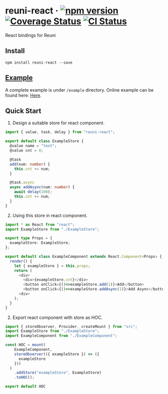 # reuni-react &middot; [![npm version](https://img.shields.io/npm/v/reuni-react.svg?style=flat-square)](https://www.npmjs.com/package/reuni-react) [![Coverage Status](https://codecov.io/gh/hapood/reuni-react/branch/master/graphs/badge.svg)](https://codecov.io/gh/hapood/reuni-react) [![CI Status](https://circleci.com/gh/hapood/reuni-react/tree/master.svg?style=shield)](https://circleci.com/gh/hapood/reuni-react)

React bindings for Reuni

## Install

```
npm install reuni-react --save
```

## [Example](https://hapood.github.io/reuni-react/)

A complete example is under `/example` directory.
Online example can be found here: [Here](https://hapood.github.io/reuni-react/).

## Quick Start

1. Design a suitable store for react component.

```typescript
import { value, task, delay } from "reuni-react";

export default class ExampleStore {
  @value name = "test";
  @value cnt = 0;

  @task
  add(num: number) {
    this.cnt += num;
  }

  @task.async
  async addAsync(num: number) {
    await delay(100);
    this.cnt += num;
  }
}
```

2. Using this store in react component.

```typescript
import * as React from "react";
import ExampleStore from "./ExampleStore";

export type Props = {
  exampleStore: ExampleStore;
};

export default class ExampleComponent extends React.Component<Props> {
  render() {
    let { exampleStore } = this.props;
    return (
      <div>
        <div>{exampleStore.cnt}</div>
        <button onClick={()=>exampleStore.add(1)}>Add</button>
        <button onClick={()=>exampleStore.addAsync(1)}>Add Async</button>
      <div>
    );
  }
}
```

2. Export react component with store as HOC.

```javascript
import { storeObserver, Provider, createMount } from "src";
import ExampleStore from "./ExampleStore";
import ExampleComponent from "./ExampleComponent";

const HOC = mount(
    ExampleComponent,
    storeObserver(({ exampleStore }) => ({
      exampleStore
    }))
  )
    .addStore("exampleStore", ExampleStore)
    .toHOC();

export default HOC
```